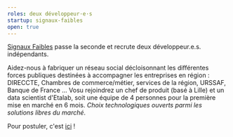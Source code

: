 ```yaml
---
roles: deux développeur·e·s
startup: signaux-faibles
open: true
---
```


[Signaux Faibles](https://beta.gouv.fr/startup/signaux-faibles.html) passe la seconde et recrute deux développeur.e.s. indépendants.

<!--more-->

Aidez-nous à fabriquer un réseau social décloisonnant les différentes forces publiques destinées à accompagner les entreprises en région : DIRECCTE, Chambres de commerce/métier, services de la région, URSSAF, Banque de France ... Vosu rejoindrez un chef de produit (basé à Lille) et un data scientist d'Etalab, soit une équipe de 4 personnes pour la première mise en marché en 6 mois. *Choix technologiques ouverts parmi les solutions libres du marché*.

Pour postuler, c'est [ici](mailto:recrutement@beta.gouv.fr) !
